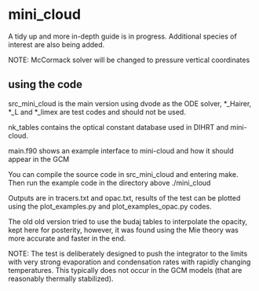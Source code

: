 # mini_cloud

A tidy up and more in-depth guide is in progress. Additional species of interest are also being added.


NOTE: McCormack solver will be changed to pressure vertical coordinates

## using the code

src_mini_cloud is the main version using dvode as the ODE solver, *_Hairer, *_L and *_limex are test codes and should not be used.

nk_tables contains the optical constant database used in DIHRT and mini-cloud.

main.f90 shows an example interface to mini-cloud and how it should appear in the GCM

You can compile the source code in src_mini_cloud and entering make.
Then run the example code in the directory above ./mini_cloud

Outputs are in tracers.txt and opac.txt, results of the test can be plotted using the plot_examples.py and plot_examples_opac.py codes.

The old old version tried to use the budaj tables to interpolate the opacity, kept here for posterity, however, it was found using the Mie theory was more accurate and faster in the end.

NOTE: The test is deliberately designed to push the integrator to the limits with very strong evaporation and condensation rates with rapidly changing temperatures. This typically does not occur in the GCM models (that are reasonably thermally stabilized).

